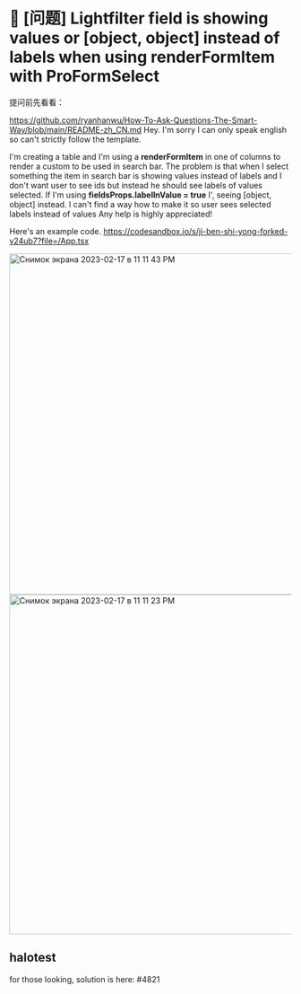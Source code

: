 # 🧐 [问题] Lightfilter field is showing values or [object, object] instead of labels when using renderFormItem with ProFormSelect

提问前先看看：

https://github.com/ryanhanwu/How-To-Ask-Questions-The-Smart-Way/blob/main/README-zh_CN.md
Hey. I'm sorry I can only speak english so can't strictly follow the template.

I'm creating a table and I'm using a **renderFormItem** in one of columns to render a custom **<ProFormSelect mode="multiple" />** to be used in search bar. The problem is that when I select something the item in search bar is showing values instead of labels and I don't want user to see ids but instead he should see labels of values selected. If I'm using **fieldsProps.labelInValue = true** I', seeing [object, object] instead. I can't find a way how to make it so user sees selected labels instead of values
Any help is highly appreciated!

Here's an example code.
https://codesandbox.io/s/ji-ben-shi-yong-forked-v24ub7?file=/App.tsx

<img width="608" alt="Снимок экрана 2023-02-17 в 11 11 43 PM" src="https://user-images.githubusercontent.com/8064916/219768128-67b2fe51-7972-425f-aaca-755401cd5096.png">
<img width="605" alt="Снимок экрана 2023-02-17 в 11 11 23 PM" src="https://user-images.githubusercontent.com/8064916/219768136-297c92af-0f73-4a63-b9d7-d7bf23cdfaee.png">

## halotest

for those looking, solution is here:
#4821
